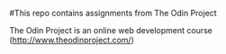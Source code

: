 #This repo contains assignments from The Odin Project

The Odin Project is an online web development course (http://www.theodinproject.com/)